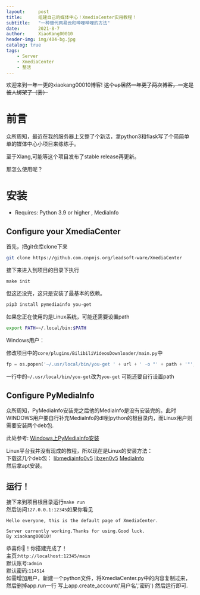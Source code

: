 ```yaml
---
layout:     post
title:      组建自己的媒体中心！XmediaCenter实用教程！
subtitle:   "一种替代网易云和哔哩哔哩的方法"
date:       2021-8-7
author:     XiaoKang00010
header-img: img/404-bg.jpg
catalog: true
tags:
    - Server
    - XmediaCenter
    - 整活
---
```



欢迎来到一年一更的xiaokang00010博客!
<s>这个up居然一年更了两次博客，一定是被人绑架了（雾）</s>

# 前言
众所周知，最近在我的服务器上又整了个新活，拿python3和flask写了个简简单单的媒体中心小项目来练练手。<br>

至于Xlang,可能等这个项目发布了stable release再更新。<br>

那怎么使用呢？

# 安装
- Requires: Python 3.9 or higher , MediaInfo

## Configure your XmediaCenter

首先，把git仓库clone下来
```bash
git clone https://github.com.cnpmjs.org/leadsoft-ware/XmediaCenter
```

接下来进入到项目的目录下执行
```
make init
```

但这还没完，这只是安装了最基本的依赖。
```bash
pip3 install pymediainfo you-get
```
如果您正在使用的是Linux系统，可能还需要设置path
```bash
export PATH=~/.local/bin:$PATH
```

Windows用户：

修改项目中的`core/plugins/BilibiliVideosDownloader/main.py`中
```python
fp = os.popen('~/.usr/local/bin/you-get ' + url + ' -o "' + path + '"','r')
```
一行中的`~/.usr/local/bin/you-get`改为`you-get`
可能还要自行设置path

## Configure PyMediaInfo

众所周知，PyMediaInfo安装完之后他的MediaInfo是没有安装完的。此时WINDOWS用户要自行补充MediaInfo的dll到python的根目录内，而Linux用户则需要安装两个deb包.

此处参考:
[Windows上PyMediaInfo安装](https://www.cnblogs.com/fengbo1113/p/10225920.html)

Linux平台我并没有现成的教程，所以现在是Linux的安装方法：<br>
下载这几个deb包：
[libmediainfo0v5](https://mediaarea.net/download/binary/libmediainfo0/21.03/libmediainfo0v5_21.03-1_amd64.Debian_10.deb)
[libzen0v5](https://mediaarea.net/download/binary/libzen0/0.4.39/libzen0v5_0.4.39-1_amd64.Debian_10.deb)
[MediaInfo](https://mediaarea.net/download/binary/mediainfo/21.03/mediainfo_21.03-1_amd64.Debian_10.deb)<br>
然后拿apt安装。

## 运行！
接下来到项目根目录运行`make run`<br>
然后访问`127.0.0.1:12345`如果你看见
```
Hello everyone, this is the default page of XmediaCenter.

Server currently working.Thanks for using.Good luck.
By xiaokang00010!
```
恭喜你🎉！你搭建完成了！<br>
主页:`http://localhost:12345/main`<br>
默认账号:`admin`<br>
默认密码:`114514`<br>
如需增加用户，新建一个python文件，将XmediaCenter.py中的内容复制过来，然后删掉app.run一行
写上app.create_account('用户名','密码')
然后运行即可.